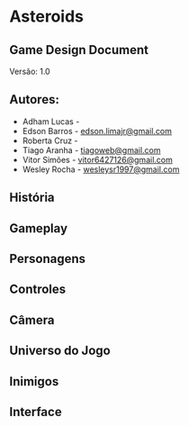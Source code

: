 # Asteroids
## Game Design Document
Versão: 1.0

## Autores:
- Adham Lucas - 
- Edson Barros - edson.limajr@gmail.com
- Roberta Cruz - 
- Tiago Aranha - tiagoweb@gmail.com
- Vitor Simões - vitor6427126@gmail.com
- Wesley Rocha - wesleysr1997@gmail.com

## História

## Gameplay

## Personagens

## Controles

## Câmera

## Universo do Jogo

## Inimigos

## Interface
